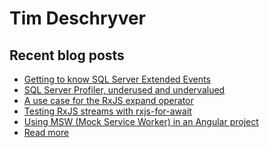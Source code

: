 # Tim Deschryver

<!-- prettier-ignore-start -->
<!-- BLOG:START -->

## Recent blog posts

- [Getting to know SQL Server Extended Events](https://timdeschryver.dev/blog/getting-to-know-sql-server-extended-events)
- [SQL Server Profiler, underused and undervalued](https://timdeschryver.dev/blog/sql-server-profiler-underused-and-undervalued)
- [A use case for the RxJS expand operator](https://timdeschryver.dev/blog/a-use-case-for-the-rxjs-expand-operator)
- [Testing RxJS streams with rxjs-for-await](https://timdeschryver.dev/blog/testing-rxjs-streams-with-rxjs-for-await)
- [Using MSW (Mock Service Worker) in an Angular project](https://timdeschryver.dev/blog/using-msw-in-an-angular-project)
- [Read more](https://timdeschryver.dev/blog)

<!-- BLOG:END -->
<!-- prettier-ignore-end -->
